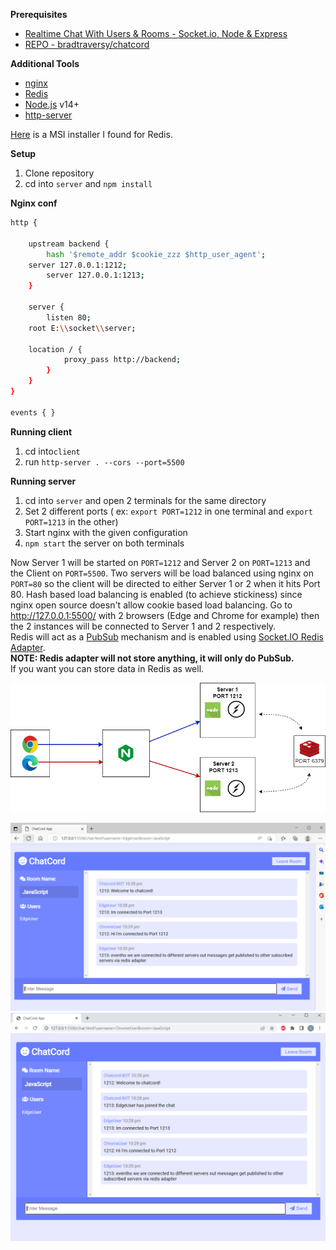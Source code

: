 **Prerequisites**

 - [Realtime Chat With Users & Rooms - Socket.io, Node & Express](https://www.youtube.com/watch?v=jD7FnbI76Hg "Realtime Chat With Users & Rooms - Socket.io, Node & Express")
 - [REPO - bradtraversy/chatcord](https://github.com/bradtraversy/chatcord)

**Additional Tools**

 - [nginx](http://nginx.org/en/download.html)
 - [Redis](https://redis.io/download/)
 - [Node.js](https://nodejs.org/en/download/) v14+
 - [http-server](https://www.npmjs.com/package/http-server)

[Here](https://kasunprageethdissanayake.medium.com/installing-redis-x64-3-2-100-on-windows-and-running-redis-server-94db3a98ae3d) is a MSI installer I found for Redis.

**Setup**

 1. Clone repository
 2. cd into `server` and `npm install`


 **Nginx conf**

```bash
http {

    upstream backend {
        hash '$remote_addr $cookie_zzz $http_user_agent';
	server 127.0.0.1:1212;
        server 127.0.0.1:1213;
    }
		
    server {
        listen 80;
	root E:\\socket\\server;

	location / {
            proxy_pass http://backend;
        }
    }
}

events { }

```
**Running client**
 1. cd into`client`
 2. run `http-server . --cors --port=5500`

**Running server**

 1. cd into `server` and open 2 terminals for the same directory
 2. Set 2 different ports ( ex: `export PORT=1212` in one terminal and `export PORT=1213` in the other)
 3. Start nginx with the given configuration
 4. `npm start` the server on both terminals
 
Now Server 1 will be started on `PORT=1212` and Server 2 on `PORT=1213` and the Client on `PORT=5500`. Two servers will be load balanced using nginx on `PORT=80` so the client will be directed to either Server 1 or 2 when it hits Port 80. Hash based load balancing is enabled (to achieve stickiness) since nginx open source doesn't allow cookie based load balancing. Go to http://127.0.0.1:5500/ with 2 browsers (Edge and Chrome for example) then the 2 instances will be connected to Server 1 and 2 respectively.   
Redis will act as a [PubSub](https://redis.io/docs/manual/pubsub/) mechanism and is enabled using [Socket.IO Redis Adapter](https://socket.io/docs/v4/redis-adapter/).   
**NOTE: Redis adapter will not store anything, it will only do PubSub.**   
If you want you can store data in Redis as well. 


![Architecture](/screenshots/archi.png?raw=true "Architecture")

![User logged in Edge Browser](/screenshots/edge.PNG?raw=true "User logged in Edge Browser")
![User logged in Chrome Browser](/screenshots/chrome.PNG?raw=true "User logged in Chrome Browser")
